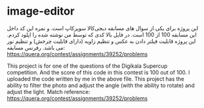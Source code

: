 # image-editor

این پروژه برای یکی از سوال های مسابقه دیجی‌کالا سوپرکاپ است.
و نمره این کد داخل این مسابقه 100 از 100 است.
در فایل بالا کدی که توسط من نوشته شده را اپلود کردم.
این پروژه قابلیت فیلتر دادن به عکس و تنظیم زاویه (دارای قابلیت چرخش) و تنظیم نور می باشد.
رفرنس مسابقه: https://quera.org/contest/assignments/39252/problems

This project is for one of the questions of the Digikala Supercup competition.
And the score of this code in this contest is 100 out of 100.
I uploaded the code written by me in the above file.
This project has the ability to filter the photo and adjust the angle (with the ability to rotate) and adjust the light.
Match reference: https://quera.org/contest/assignments/39252/problems
